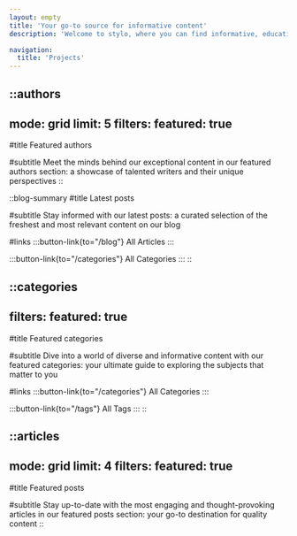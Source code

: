 ```yaml
---
layout: empty
title: 'Your go-to source for informative content'
description: 'Welcome to stylo, where you can find informative, educational and professional articles on a wide range of subjects. From business and technology to lifestyle and culture, we have it all. Join us as we share our knowledge, insights and research with you.'

navigation: 
  title: 'Projects'
--- 
```


::authors
---
mode: grid
limit: 5
filters:
  featured: true
---
#title
Featured authors

#subtitle
Meet the minds behind our exceptional content in our featured authors section: 
a showcase of talented writers and their unique perspectives
::

::blog-summary
#title
Latest posts

#subtitle
Stay informed with our latest posts: a curated selection of the freshest and most relevant content on our blog

#links
:::button-link{to="/blog"}
All Articles
:::

:::button-link{to="/categories"}
All Categories
:::
::

::categories
---
filters:
  featured: true
---
#title
Featured categories

#subtitle
Dive into a world of diverse and informative content with our
featured categories: your ultimate guide to exploring the subjects
that matter to you

#links
:::button-link{to="/categories"}
All Categories
:::

:::button-link{to="/tags"}
All Tags
:::
::

::articles
---
mode: grid
limit: 4
filters:
  featured: true
---
#title
Featured posts

#subtitle
Stay up-to-date with the most engaging and thought-provoking articles in our 
featured posts section: your go-to destination for quality content
::

